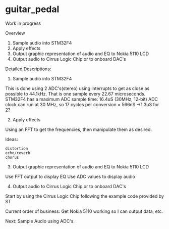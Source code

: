# guitar_pedal

Work in progress 

Overview
1. Sample audio into STM32F4
2. Apply effects
3. Output graphic representation of audio and EQ to Nokia 5110 LCD
4. Output audio to Cirrus Logic Chip or to onboard DAC's

Detailed Descriptions:

1. Sample audio into STM32F4

  This is done using 2 ADC's(stereo) using interrupts to get as close as possible to 44.1kHz.
  That is one sample every 22.67 microseconds.
  STM32F4 has a maximum ADC sample time: 16.4uS (30MHz, 12-bit)
  ADC clock can run at 30 MHz, so 17 cycles per conversion = 566nS ->1.3uS for 2?

2. Apply effects 
  
  Using an FFT to get the frequencies, then manipulate them as desired.
  
  Ideas: 
    
    distortion
    echo/reverb
    chorus
    
3. Output graphic representation of audio and EQ to Nokia 5110 LCD
  
  Use FFT output to display EQ
  Use ADC values to display audio
  
4. Output audio to Cirrus Logic Chip or to onboard DAC's
  
  Start by using the Cirrus Logic Chip following the example code provided by ST
  
  
  Current order of business:
    Get Nokia 5110 working so I can output data, etc.
  
  Next: 
    Sample Audio using ADC's.
  
